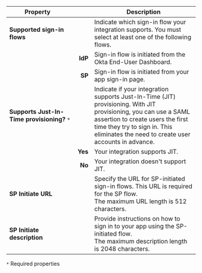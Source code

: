 | <div style="width:150px">Property</div> | &nbsp; | Description  |
| ----------------- | --: | ------------ |
| **Supported sign-in flows** | | Indicate which sign-in flow your integration supports. You must select at least one of the following flows. |
| | **IdP** | Sign-in flow is initiated from the Okta End-User Dashboard. |
| | **SP** | Sign-in flow is initiated from your app sign-in page. |
| **Supports Just-In-Time provisioning?** `*` | | Indicate if your integration supports Just-In-Time (JIT) provisioning. With JIT provisioning, you can use a SAML assertion to create users the first time they try to sign in. This eliminates the need to create user accounts in advance. |
| | **Yes** | Your integration supports JIT. |
| | **No** | Your integration doesn't support JIT. |
| **SP Initiate URL** | | Specify the URL for SP-initiated sign-in flows. This URL is required for the SP flow.<br>The maximum URL length is 512 characters.  |
| **SP Initiate description** | | Provide instructions on how to sign in to your app using the SP-initiated flow.<br>The maximum description length is 2048 characters. |

`*` Required properties
